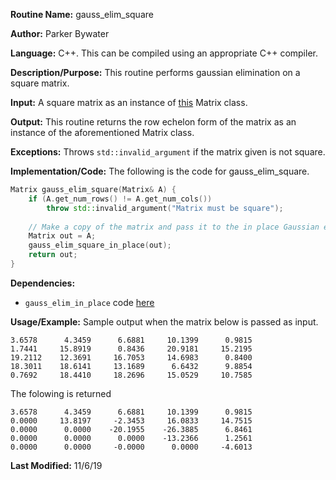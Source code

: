 **Routine Name:** gauss_elim_square 

**Author:** Parker Bywater

**Language:** C++. This can be compiled using an appropriate C++ compiler. 

**Description/Purpose:** This routine performs gaussian elimination on a square matrix.  

**Input:** A square matrix as an instance of [this](./Matrix.cpp) Matrix class.  
 
**Output:** This routine returns the row echelon form of the matrix as an instance of
the aforementioned Matrix class.   

**Exceptions:** Throws `std::invalid_argument` if the matrix given is not square.

**Implementation/Code:** The following is the code for gauss_elim_square. 
```C++ 
Matrix gauss_elim_square(Matrix& A) {
    if (A.get_num_rows() != A.get_num_cols())
        throw std::invalid_argument("Matrix must be square");
   
    // Make a copy of the matrix and pass it to the in place Gaussian elimination function  
    Matrix out = A; 
    gauss_elim_square_in_place(out); 
    return out; 
}
```

**Dependencies:**
* `gauss_elim_in_place` code [here](./gauss_elim_in_place.md)

**Usage/Example:** Sample output when the matrix below is passed as input.  
    
    3.6578	    4.3459	    6.6881	   10.1399	    0.9815	
    1.7441	   15.8919	    0.8436	   20.9181	   15.2195	
    19.2112	   12.3691	   16.7053	   14.6983	    0.8400	
    18.3011	   18.6141	   13.1689	    6.6432	    9.8854	
    0.7692	   18.4410	   18.2696	   15.0529	   10.7585
     
The folowing is returned 

    3.6578	    4.3459	    6.6881	   10.1399	    0.9815	
    0.0000	   13.8197	   -2.3453	   16.0833	   14.7515	
    0.0000	    0.0000	  -20.1955	  -26.3885	    6.8461	
    0.0000	    0.0000	    0.0000	  -13.2366	    1.2561	
    0.0000	    0.0000	   -0.0000	    0.0000	   -4.6013 

**Last Modified:** 11/6/19 
